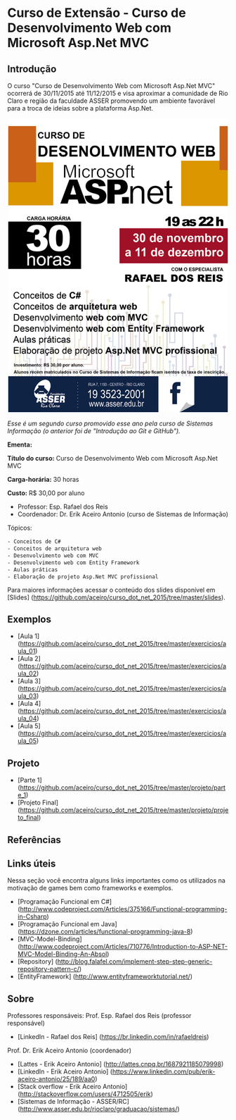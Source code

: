 # Curso de Extensão - Curso de Desenvolvimento Web com Microsoft Asp.Net MVC


## Introdução

O curso "Curso de Desenvolvimento Web com Microsoft Asp.Net MVC" ocorrerá de 30/11/2015 até 11/12/2015 e visa 
aproximar a comunidade de Rio Claro e região da faculdade ASSER promovendo um ambiente favorável para a 
troca de ideias sobre a plataforma Asp.Net.

<p align="center">
  <img width="500" src="https://github.com/aceiro/curso_dot_net_2015/blob/master/imgs/Folder_DotNet.png" alt="Screenshot"/>
</p>


*Esse é um segundo curso promovido esse ano pela curso de Sistemas Informação (o anterior foi de "Introdução ao Git e GitHub").*

**Ementa:**

**Título do curso:** Curso de Desenvolvimento Web com Microsoft Asp.Net MVC

**Carga-horária:** 30 horas

**Custo:** R$ 30,00 por aluno

- Professor: Esp. Rafael dos Reis
- Coordenador: Dr. Erik Aceiro Antonio (curso de Sistemas de Informação)

Tópicos:

    - Conceitos de C#
    - Conceitos de arquitetura web
    - Desenvolvimento web com MVC
    - Desenvolvimento web com Entity Framework
    - Aulas práticas
    - Elaboração de projeto Asp.Net MVC profissional 
	

Para maiores informações acessar o conteúdo dos slides disponível em [Slides] (https://github.com/aceiro/curso_dot_net_2015/tree/master/slides).

## Exemplos
- [Aula 1] (https://github.com/aceiro/curso_dot_net_2015/tree/master/exercicios/aula_01)
- [Aula 2] (https://github.com/aceiro/curso_dot_net_2015/tree/master/exercicios/aula_02)
- [Aula 3] (https://github.com/aceiro/curso_dot_net_2015/tree/master/exercicios/aula_03)
- [Aula 4] (https://github.com/aceiro/curso_dot_net_2015/tree/master/exercicios/aula_04)
- [Aula 5] (https://github.com/aceiro/curso_dot_net_2015/tree/master/exercicios/aula_05)

## Projeto
- [Parte 1] (https://github.com/aceiro/curso_dot_net_2015/tree/master/projeto/parte_1)
- [Projeto Final] (https://github.com/aceiro/curso_dot_net_2015/tree/master/projeto/projeto_final)

## Referências

## Links úteis

Nessa seção você encontra alguns links importantes como os utilizados na motivação de games bem como frameworks e exemplos.

 - [Programação Funcional em C#] (http://www.codeproject.com/Articles/375166/Functional-programming-in-Csharp)
 - [Programação Funcional em Java] (https://dzone.com/articles/functional-programming-java-8)
 - [MVC-Model-Binding] (http://www.codeproject.com/Articles/710776/Introduction-to-ASP-NET-MVC-Model-Binding-An-Absol)
 - [Repository] (http://blog.falafel.com/implement-step-step-generic-repository-pattern-c/)
 - [EntityFramework] (http://www.entityframeworktutorial.net/)


## Sobre

Professores responsáveis:
Prof. Esp. Rafael dos Reis (professor responsável)
- [LinkedIn - Rafael dos Reis] (https://br.linkedin.com/in/rafaeldreis)

Prof. Dr. Erik Aceiro Antonio (coordenador)
- [Lattes - Erik Aceiro Antonio] (http://lattes.cnpq.br/1687921185079998)
- [LinkedIn - Erik Aceiro Antonio] (https://www.linkedin.com/pub/erik-aceiro-antonio/25/189/aa0)
- [Stack overflow - Erik Aceiro Antonio] (http://stackoverflow.com/users/4712505/erik)
- [Sistemas de Informação - ASSER/RC] (http://www.asser.edu.br/rioclaro/graduacao/sistemas/)


